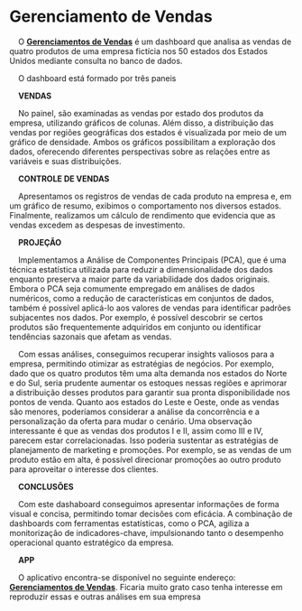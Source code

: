 # Gerenciamento de Vendas

<!-- badges: start -->
<!-- badges: end -->

<p align="justify">

&nbsp;&nbsp;&nbsp;
O  [**Gerenciamentos de Vendas**](https://junier-marrero-guti.shinyapps.io/GerenciamentoVendas/) é um dashboard que analisa as vendas de quatro produtos de uma empresa fictícia nos 50 estados dos Estados Unidos mediante consulta no banco de dados.

&nbsp;&nbsp;&nbsp;
O dashboard está formado por três paneis

&nbsp;&nbsp;&nbsp;
**VENDAS**

&nbsp;&nbsp;&nbsp;
No painel, são examinadas as vendas por estado dos produtos da empresa, utilizando gráficos de colunas. Além disso, a distribuição das vendas por regiões geográficas dos estados é visualizada por meio de um gráfico de densidade. Ambos os gráficos possibilitam a exploração dos dados, oferecendo diferentes perspectivas sobre as relações entre as variáveis e suas distribuições.


&nbsp;&nbsp;&nbsp;
**CONTROLE DE VENDAS**

&nbsp;&nbsp;&nbsp;
Apresentamos os registros de vendas de cada produto na empresa e, em um gráfico de resumo, exibimos o comportamento nos diversos estados. Finalmente, realizamos um cálculo de rendimento que evidencia que as vendas excedem as despesas de investimento.

&nbsp;&nbsp;&nbsp;
**PROJEÇÃO**

&nbsp;&nbsp;&nbsp;
Implementamos a Análise de Componentes Principais (PCA), que é uma técnica estatística utilizada para reduzir a dimensionalidade dos dados enquanto preserva a maior parte da variabilidade dos dados originais. Embora o PCA seja comumente empregado em análises de dados numéricos, como a redução de características em conjuntos de dados, também é possível aplicá-lo aos valores de vendas para identificar padrões subjacentes nos dados. Por exemplo, é possível descobrir se certos produtos são frequentemente adquiridos em conjunto ou identificar tendências sazonais que afetam as vendas.

&nbsp;&nbsp;&nbsp;
Com essas análises, conseguimos recuperar insights valiosos para a empresa, permitindo otimizar as estratégias de negócios. Por exemplo, dado que os quatro produtos têm uma alta demanda nos estados do Norte e do Sul, seria prudente aumentar os estoques nessas regiões e aprimorar a distribuição desses produtos para garantir sua pronta disponibilidade nos pontos de venda. Quanto aos estados do Leste e Oeste, onde as vendas são menores, poderíamos considerar a análise da concorrência e a personalização da oferta para mudar o cenário. Uma observação interessante é que as vendas dos produtos I e II, assim como III e IV, parecem estar correlacionadas. Isso poderia sustentar as estratégias de planejamento de marketing e promoções. Por exemplo, se as vendas de um produto estão em alta, é possível direcionar promoções ao outro produto para aproveitar o interesse dos clientes. 

&nbsp;&nbsp;&nbsp;
**CONCLUSÕES**

&nbsp;&nbsp;&nbsp;
Com este dashaboard conseguimos apresentar informações de forma visual e concisa, permitindo tomar decisões com eficácia. A combinação de dashboards com ferramentas estatísticas, como o PCA, agiliza a monitorização de indicadores-chave, impulsionando tanto o desempenho operacional quanto estratégico da empresa.

&nbsp;&nbsp;&nbsp;
**APP**

&nbsp;&nbsp;&nbsp;
O aplicativo encontra-se disponível no seguinte endereço: [**Gerenciamentos de Vendas**](https://junier-marrero-guti.shinyapps.io/GerenciamentoVendas/). Ficaria muito grato caso tenha interesse em reproduzir essas e outras análises em sua empresa
 </p>
